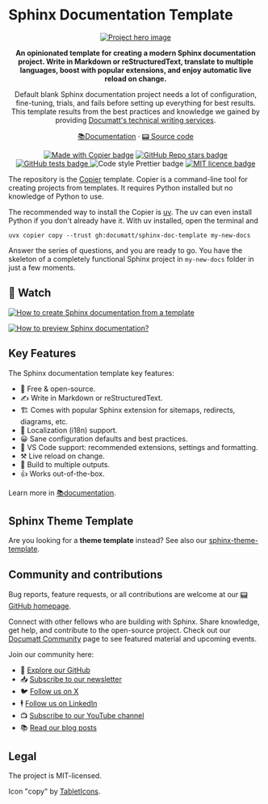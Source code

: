 # Sphinx Documentation Template

<div align="center">

<a href="https://documatt.com/sphinx-doc-template">
    <img src="https://github.com/documatt/sphinx-doc-template/blob/main/hero.png?raw=true" alt="Project hero image">
</a>

<!-- overview -->

<p><strong>An opinionated template for creating a modern Sphinx documentation project. Write in Markdown or reStructuredText, translate to multiple languages, boost with popular extensions, and enjoy automatic live reload on change.</strong></p>

<p>Default blank Sphinx documentation project needs a lot of configuration, fine-tuning, trials, and fails before setting up everything for best results. This template results from the best practices and knowledge we gained by providing <a href="https://documatt.com/services">Documatt's technical writing services</a>.</p>

<!-- .overview -->

<p>
    <a href="https://documatt.com/sphinx-doc-template">📚Documentation</a> ·
    <a href="https://github.com/documatt/sphinx-doc-template">📟 Source code</a>
</p>

<p>
    <a href="https://github.com/copier-org/copier"><img src="https://img.shields.io/endpoint?url=https://raw.githubusercontent.com/copier-org/copier/master/img/badge/badge-grayscale-inverted-border-orange.json&labelColor=097cba&color=163B36" alt="Made with Copier badge"/></a>
    <a href="https://github.com/documatt/sphinx-doc-template">
        <img src="https://img.shields.io/github/stars/documatt/sphinx-doc-template?style=flat&logo=github&labelColor=097cba&color=163B36" alt="GitHub Repo stars badge">
    </a>
    <a href="https://github.com/documatt/sphinx-doc-template/actions/workflows/test.yaml">
        <img src="https://github.com/documatt/sphinx-doc-template/actions/workflows/test.yaml/badge.svg" alt="GitHub tests badge">
    </a>
    <img src="https://img.shields.io/badge/codestyle-Prettier-blue?labelColor=097cba&color=163B36" alt="Code style Prettier badge">
    <a href="https://raw.githubusercontent.com/documatt/sphinx-doc-template/refs/heads/main/LICENSE">
        <img src="https://img.shields.io/badge/license-MIT-blue?labelColor=097cba&color=163B36" alt="MIT licence badge">
    </a>
</p>

</div>

<!-- Very short intro -->

The repository is the [Copier](https://copier.readthedocs.io) template. Copier is a command-line tool for creating projects from templates. It requires Python installed but no knowledge of Python to use.

The recommended way to install the Copier is [uv](https://docs.astral.sh/uv/). The uv can even install Python if you don't already have it. With uv installed, open the terminal and

```
uvx copier copy --trust gh:documatt/sphinx-doc-template my-new-docs
```

Answer the series of questions, and you are ready to go. You have the skeleton of a completely functional Sphinx project in `my-new-docs` folder in just a few moments.

## 🍿 Watch

<!-- Link created with https://githubvideo.com -->

[![How to create Sphinx documentation from a template](http://i.ytimg.com/vi/SvtTbJW7KLg/hqdefault.jpg)](https://www.youtube.com/watch?v=SvtTbJW7KLg)

[![How to preview Sphinx documentation?](http://i.ytimg.com/vi/tVKpPXw5deg/hqdefault.jpg)](https://www.youtube.com/watch?v=tVKpPXw5deg)

## Key Features

<!-- features -->

The Sphinx documentation template key features:

- 💯 Free & open-source.
- ✍️ Write in Markdown or reStructuredText.
- 🏗️ Comes with popular Sphinx extension for sitemaps, redirects, diagrams, etc.
- 👅 Localization (i18n) support.
- 😀 Sane configuration defaults and best practices.
- 🎨 VS Code support: recommended extensions, settings and formatting.
- ⚒️ Live reload on change.
- 💾 Build to multiple outputs.
- 👍 Works out-of-the-box.

<!-- .features -->

Learn more in [📚documentation](https://documatt.com/sphinx-doc-template).

## Sphinx Theme Template

Are you looking for a **theme template** instead? See also our [sphinx-theme-template](https://github.com/documatt/sphinx-theme-template).

## Community and contributions

Bug reports, feature requests, or all contributions are welcome at our [📟 GitHub homepage](https://github.com/documatt/sphinx-doc-template/).

Connect with other fellows who are building with Sphinx. Share knowledge, get help, and contribute to the open-source project. Check out our [Documatt Community](https://documatt.com/community) page to see featured material and upcoming events.

Join our community here:

- 🌟 [Explore our GitHub](https://github.com/documatt)
- 📥 [Subscribe to our newsletter](https://documatt.com/newsletter-signup/)
- 🐦 [Follow us on X](https://x.com/documattcom)
- 🕴️ [Follow us on LinkedIn](https://www.linkedin.com/company/documattcom)
- 📺 [Subscribe to our YouTube channel](https://www.youtube.com/@Documatt)
- 📚 [Read our blog posts](https://documatt.com/blog)

## Legal

The project is MIT-licensed.

Icon "copy" by [TabletIcons](https://tablericons.com/icon/copy).
